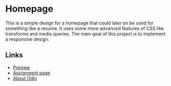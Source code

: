 # Homepage

This is a simple design for a homepage that could later on be used for something
like a resume. It uses some more advanced features of CSS like transforms and
media queries. The main goal of this project is to implement a responsive
design.

## Links

- [Preview](https://thomsn1337.github.io/homepage/)
- [Assignment page](https://www.theodinproject.com/lessons/node-path-advanced-html-and-css-homepage)
- [About Odin](https://www.theodinproject.com/about)
